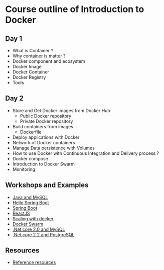 # Course outline of Introduction to Docker
## Day 1
* What is Container ?
* Why container is matter ?
* Docker component and ecosystem
* Docker Image
* Docker Container
* Docker Registry
* Tools

## Day 2
* Store and Get Docker images from Docker Hub
  * Public Docker repository
  * Private Docker repository
* Build containers from images
  * Dockerfile
* Deploy applications with Docker
* Network of Docker containers
* Manage Data persistence with Volumes
* How to use Docker with Continuous Integration and Delivery process ?
* Docker compose
* Introduction to Docker Swarm
* Monitoring 

## Workshops and Examples
* [Java and MySQL](https://github.com/up1/docker-workshop-java-mysql)
* [Hello Spring Boot](https://github.com/up1/springboot-hello)
* [Spring Boot](https://github.com/up1/demo-springboot-tn)
* [ReactJS](https://github.com/up1/demo-docker-reactjs)
* [Scaling with docker](https://github.com/up1/course-introduction-docker/tree/master/workshop/docker-scaling)
* [Docker Swarm](https://github.com/up1/course-introduction-docker/tree/master/workshop/swarm)
* [.Net core 2.0 and MySQL](https://github.com/up1/docker-workshop-dotnet-core-mysql)
* [.Net core 2.2 and PostgreSQL](https://github.com/up1/workshop-testing)

## Resources
* [Reference resources](https://github.com/up1/course-introduction-docker/wiki)
